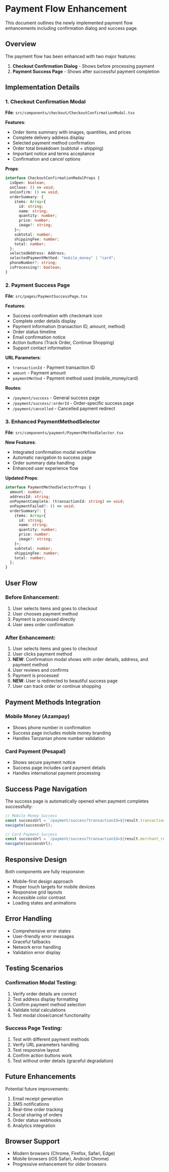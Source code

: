 # Payment Flow Enhancement

This document outlines the newly implemented payment flow enhancements including confirmation dialog and success page.

## Overview

The payment flow has been enhanced with two major features:

1. **Checkout Confirmation Dialog** - Shows before processing payment
2. **Payment Success Page** - Shows after successful payment completion

## Implementation Details

### 1. Checkout Confirmation Modal

**File**: `src/components/checkout/CheckoutConfirmationModal.tsx`

**Features**:

- Order items summary with images, quantities, and prices
- Complete delivery address display
- Selected payment method confirmation
- Order total breakdown (subtotal + shipping)
- Important notice and terms acceptance
- Confirmation and cancel options

**Props**:

```typescript
interface CheckoutConfirmationModalProps {
  isOpen: boolean;
  onClose: () => void;
  onConfirm: () => void;
  orderSummary: {
    items: Array<{
      id: string;
      name: string;
      quantity: number;
      price: number;
      image?: string;
    }>;
    subtotal: number;
    shippingFee: number;
    total: number;
  };
  selectedAddress: Address;
  selectedPaymentMethod: "mobile_money" | "card";
  phoneNumber?: string;
  isProcessing?: boolean;
}
```

### 2. Payment Success Page

**File**: `src/pages/PaymentSuccessPage.tsx`

**Features**:

- Success confirmation with checkmark icon
- Complete order details display
- Payment information (transaction ID, amount, method)
- Order status timeline
- Email confirmation notice
- Action buttons (Track Order, Continue Shopping)
- Support contact information

**URL Parameters**:

- `transactionId` - Payment transaction ID
- `amount` - Payment amount
- `paymentMethod` - Payment method used (mobile_money/card)

**Routes**:

- `/payment/success` - General success page
- `/payment/success/:orderId` - Order-specific success page
- `/payment/cancelled` - Cancelled payment redirect

### 3. Enhanced PaymentMethodSelector

**File**: `src/components/payment/PaymentMethodSelector.tsx`

**New Features**:

- Integrated confirmation modal workflow
- Automatic navigation to success page
- Order summary data handling
- Enhanced user experience flow

**Updated Props**:

```typescript
interface PaymentMethodSelectorProps {
  amount: number;
  addressId: string;
  onPaymentComplete: (transactionId: string) => void;
  onPaymentFailed?: () => void;
  orderSummary?: {
    items: Array<{
      id: string;
      name: string;
      quantity: number;
      price: number;
      image?: string;
    }>;
    subtotal: number;
    shippingFee: number;
    total: number;
  };
}
```

## User Flow

### Before Enhancement:

1. User selects items and goes to checkout
2. User chooses payment method
3. Payment is processed directly
4. User sees order confirmation

### After Enhancement:

1. User selects items and goes to checkout
2. User clicks payment method
3. **NEW**: Confirmation modal shows with order details, address, and payment method
4. User reviews and confirms
5. Payment is processed
6. **NEW**: User is redirected to beautiful success page
7. User can track order or continue shopping

## Payment Methods Integration

### Mobile Money (Azampay)

- Shows phone number in confirmation
- Success page includes mobile money branding
- Handles Tanzanian phone number validation

### Card Payment (Pesapal)

- Shows secure payment notice
- Success page includes card payment details
- Handles international payment processing

## Success Page Navigation

The success page is automatically opened when payment completes successfully:

```javascript
// Mobile Money Success
const successUrl = `/payment/success?transactionId=${result.transactionId}&amount=${amount}&paymentMethod=mobile_money`;
navigate(successUrl);

// Card Payment Success
const successUrl = `/payment/success?transactionId=${result.merchant_reference}&amount=${amount}&paymentMethod=card`;
navigate(successUrl);
```

## Responsive Design

Both components are fully responsive:

- Mobile-first design approach
- Proper touch targets for mobile devices
- Responsive grid layouts
- Accessible color contrast
- Loading states and animations

## Error Handling

- Comprehensive error states
- User-friendly error messages
- Graceful fallbacks
- Network error handling
- Validation error display

## Testing Scenarios

### Confirmation Modal Testing:

1. Verify order details are correct
2. Test address display formatting
3. Confirm payment method selection
4. Validate total calculations
5. Test modal close/cancel functionality

### Success Page Testing:

1. Test with different payment methods
2. Verify URL parameters handling
3. Test responsive layout
4. Confirm action buttons work
5. Test without order details (graceful degradation)

## Future Enhancements

Potential future improvements:

1. Email receipt generation
2. SMS notifications
3. Real-time order tracking
4. Social sharing of orders
5. Order status webhooks
6. Analytics integration

## Browser Support

- Modern browsers (Chrome, Firefox, Safari, Edge)
- Mobile browsers (iOS Safari, Android Chrome)
- Progressive enhancement for older browsers
